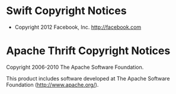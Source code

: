 Swift Copyright Notices
=======================

* Copyright 2012 Facebook, Inc. http://facebook.com

Apache Thrift Copyright Notices
===============================

Copyright 2006-2010 The Apache Software Foundation.

This product includes software developed at
The Apache Software Foundation (http://www.apache.org/).
